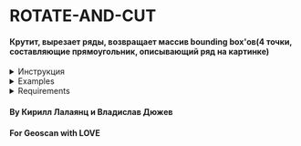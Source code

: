# ROTATE-AND-CUT
#### Крутит, вырезает ряды, возвращает массив bounding box'ов(4 точки, составляющие прямоугольник, описывающий ряд на картинке)  

<details><summary>Инструкция</summary>
<p>

```python3

import bb_getter.bb_getter2 as bbox_getter  
'''
name : str
    path to image
save_path : str
    save path for plots
verbose : int
    0 - no info; 1 - results, important info; 2 - every step
intensity : {'keypoint', 'kmeansmask'}
    way of calculating intensity of a row ('keypoint' - by keypoint; 'kmeansmask' - by k-means mask)
smooth : bool 
    smooth intensity hist 
'''

bboxes = bbox_getter.get_bb(name, intensity = "keypoints", smooth = False, save_path=save_path, verbose=0)

```

</p>
</details>

<details><summary>Examples</summary>
<p>
В example.ipynb можно попробовать алгоритм на разных картинках из example_images. 
</p>
</details>

<details><summary>Requirements</summary>
<p>

* python3
* pip install -r requirements.txt

</p>
</details>

#### By Кирилл Лалаянц и Владислав Дюжев  
#### For Geoscan with LOVE